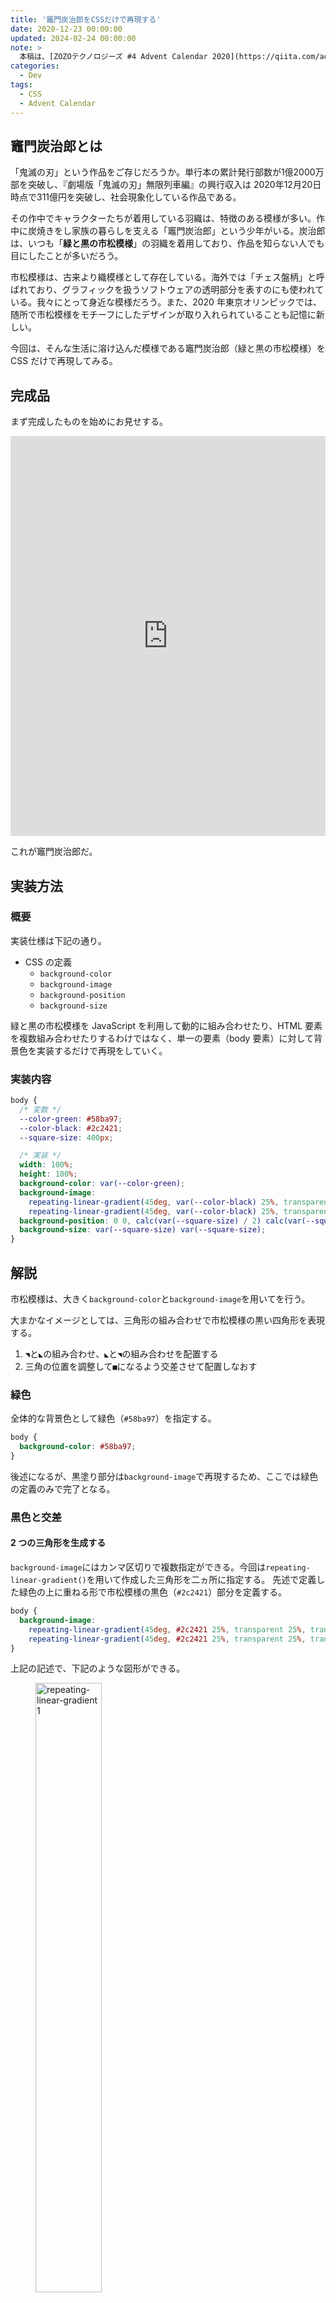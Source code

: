 ```yaml
---
title: '竈門炭治郎をCSSだけで再現する'
date: 2020-12-23 00:00:00
updated: 2024-02-24 00:00:00
note: >
  本稿は、[ZOZOテクノロジーズ #4 Advent Calendar 2020](https://qiita.com/advent-calendar/2020/zozo_tech4) 23日目の記事です。
categories:
  - Dev
tags:
  - CSS
  - Advent Calendar
---
```


<!--more-->

## 竈門炭治郎とは

「鬼滅の刃」という作品をご存じだろうか。単行本の累計発行部数が1億2000万部を突破し、『劇場版「鬼滅の刃」無限列車編』の興行収入は 2020年12月20日時点で311億円を突破し、社会現象化している作品である。

その作中でキャラクターたちが着用している羽織は、特徴のある模様が多い。作中に炭焼きをし家族の暮らしを支える「竈門炭治郎」という少年がいる。炭治郎は、いつも「**緑と黒の市松模様**」の羽織を着用しており、作品を知らない人でも目にしたことが多いだろう。

市松模様は、古来より織模様として存在している。海外では「チェス盤柄」と呼ばれており、グラフィックを扱うソフトウェアの透明部分を表すのにも使われている。我々にとって身近な模様だろう。また、2020 年東京オリンピックでは、随所で市松模様をモチーフにしたデザインが取り入れられていることも記憶に新しい。

今回は、そんな生活に溶け込んだ模様である竈門炭治郎（緑と黒の市松模様）を CSS だけで再現してみる。

## 完成品

まず完成したものを始めにお見せする。

<iframe height="640" style="width: 100%;" scrolling="no" title="Tanjiro Kamado" src="https://codepen.io/hiro0218/embed/JjKWEjG?height=640&theme-id=light&default-tab=result" frameborder="no" loading="lazy" allowtransparency="true" allowfullscreen="true">
  See the Pen <a href='https://codepen.io/hiro0218/pen/JjKWEjG'>Tanjiro Kamado</a> by hiro
  (<a href='https://codepen.io/hiro0218'>@hiro0218</a>) on <a href='https://codepen.io'>CodePen</a>.
</iframe>

これが竈門炭治郎だ。

## 実装方法

### 概要

実装仕様は下記の通り。

- CSS の定義
  - `background-color`
  - `background-image`
  - `background-position`
  - `background-size`

緑と黒の市松模様を JavaScript を利用して動的に組み合わせたり、HTML 要素を複数組み合わせたりするわけではなく、単一の要素（body 要素）に対して背景色を実装するだけで再現をしていく。

### 実装内容

<!-- prettier-ignore -->
```css
body {
  /* 変数 */
  --color-green: #58ba97;
  --color-black: #2c2421;
  --square-size: 400px;

  /* 実装 */
  width: 100%;
  height: 100%;
  background-color: var(--color-green);
  background-image: 
    repeating-linear-gradient(45deg, var(--color-black) 25%, transparent 25%, transparent 75%, var(--color-black) 75%, var(--color-black)),
    repeating-linear-gradient(45deg, var(--color-black) 25%, transparent 25%, transparent 75%, var(--color-black) 75%, var(--color-black));
  background-position: 0 0, calc(var(--square-size) / 2) calc(var(--square-size) / 2);
  background-size: var(--square-size) var(--square-size);
}
```

## 解説

市松模様は、大きく`background-color`と`background-image`を用いてを行う。

大まかなイメージとしては、三角形の組み合わせで市松模様の黒い四角形を表現する。

1. `◥`と`◣`の組み合わせ、`◣`と`◥`の組み合わせを配置する
1. 三角の位置を調整して`■`になるよう交差させて配置しなおす

### 緑色

全体的な背景色として緑色（`#58ba97`）を指定する。

```css
body {
  background-color: #58ba97;
}
```

後述になるが、黒塗り部分は`background-image`で再現するため、ここでは緑色の定義のみで完了となる。

### 黒色と交差

#### 2 つの三角形を生成する

`background-image`にはカンマ区切りで複数指定ができる。今回は`repeating-linear-gradient()`を用いて作成した三角形を二ヵ所に指定する。
先述で定義した緑色の上に重ねる形で市松模様の黒色（`#2c2421`）部分を定義する。

<!-- prettier-ignore -->
```css
body {
  background-image:
    repeating-linear-gradient(45deg, #2c2421 25%, transparent 25%, transparent 75%, #2c2421 75%, #2c2421),
    repeating-linear-gradient(45deg, #2c2421 25%, transparent 25%, transparent 75%, #2c2421 75%, #2c2421);
}
```

上記の記述で、下記のような図形ができる。

<figure>
  <img src="https://user-images.githubusercontent.com/3617124/102875862-ba315100-4487-11eb-819b-12d2e24055ad.png" alt="repeating-linear-gradient 1" width="50%" loading="lazy" />
  <figcaption><code>repeating-linear-gradient()</code>で作成した三角形</figcaption>
</figure>

#### 交差するように配置する

1. `background-size`で背景画像の幅・高さ（400px）を指定する。  
   `background-repeat`は初期値が`repeat`なので繰り返される
1. `background-position`で 2 つの三角形が交差するように配置をずらして（0 0, 200px 200px）四角形を作成する。  
   `background-size`が 400px なため、その半分の 200px 位置へ配置する

```css
body {
  background-position:
    0 0,
    200px 200px;
  background-size: 400px 400px;
}
```

|                                                                                  パターン（1）                                                                                  |                                                                                  パターン（2）                                                                                  |                                                                           合成後（1）+（2）                                                                           |
| :-----------------------------------------------------------------------------------------------------------------------------------------------------------------------------: | :-----------------------------------------------------------------------------------------------------------------------------------------------------------------------------: | :-------------------------------------------------------------------------------------------------------------------------------------------------------------------: |
| <img src="https://user-images.githubusercontent.com/3617124/102875862-ba315100-4487-11eb-819b-12d2e24055ad.png" alt="repeating-linear-gradient 1" width="100" loading="lazy" /> | <img src="https://user-images.githubusercontent.com/3617124/102875865-bb627e00-4487-11eb-9e75-ce9eb028ef3d.png" alt="repeating-linear-gradient 2" width="100" loading="lazy" /> | <img src="https://user-images.githubusercontent.com/3617124/102875867-bbfb1480-4487-11eb-980d-865b3893e309.png" alt="checkered pattern" width="100" loading="lazy" /> |

上記のように作成した図形を背景に配置して緑と黒の市松模様する。

## `repeating-linear-gradient`ではなく`repeating-conic-gradient`を使う（追記）

`repeating-linear-gradient`ではなく`repeating-conic-gradient`を使っても市松模様を作ることができる。

### 実装内容

実装内容は以下の通り。`conic-gradient`は角度を指定してグラデーションを作成できるため、市松模様を作成するなら読みやすいコードになる。

<!-- prettier-ignore -->
```css
body {
  /* 変数 */
  --color-green: #58ba97;
  --color-black: #2c2421;
  --square-size: 400px;

  /* 実装 */
  width: 100%;
  height: 100%;
  background-image: repeating-conic-gradient(
    var(--color-green) 90deg,
    var(--color-black) 90deg 180deg,
    var(--color-green) 180deg 270deg,
    var(--color-black) 270deg
  );
  background-position:
    0 0,
    calc(var(--square-size) / 2) calc(var(--square-size) / 2);
  background-size: var(--square-size) var(--square-size);
}
```

### 解説

`conic-gradient`は、中心点から放射状に色が変化していくような円錐状のグラデーションを描くことができる。

以下のコードでは、円錐形のグラデーションが4つの象限にわたって緑と黒の市松模様を形成している。

```css
body {
  background-image: repeating-conic-gradient(
    var(--color-green) 90deg,
    var(--color-black) 90deg 180deg,
    var(--color-green) 180deg 270deg,
    var(--color-black) 270deg
  );
}
```

**`repeating-conic-gradient`指定の解説**

- `var(--color-green) 90deg`: この指定は、0度から90度までの角度で`--color-green`という色になる。
  最初の象限が緑色になる。
- `var(--color-black) 90deg 180deg`: 90度から180度の範囲で`--color-black`という色になる。
  2つ目の象限が黒色になる。
- `var(--color-green) 180deg 270deg`: 180度から270度の範囲で再び`--color-green`という色になる。
  3つ目の象限が緑色になる。
- `var(--color-black) 270deg`: 270度から360度（0度）までの範囲で`--color-black`という色になる。
  4つ目の象限が黒色になる。

各色が90度の範囲になっているため市松模様が形成される。

### 完成

<iframe height="640" style="width: 100%;" scrolling="no" title="Tanjiro Kamado v2" src="https://codepen.io/hiro0218/embed/poYXNGe?default-tab=&theme-id=light" frameborder="no" loading="lazy" allowtransparency="true" allowfullscreen="true">
  See the Pen <a href="https://codepen.io/hiro0218/pen/poYXNGe">
  Tanjiro Kamado v2</a> by hiro (<a href="https://codepen.io/hiro0218">@hiro0218</a>)
  on <a href="https://codepen.io">CodePen</a>.
</iframe>

## 〆

CSS を極めれば様々なことができるようになる。

何でもできるわけではないが、昨日の自分より確実に強い自分になれる。

---

## 参考

- [市松模様 - Google 検索](https://www.google.com/search?q=%E5%B8%82%E6%9D%BE%E6%A8%A1%E6%A7%98)
- MDN
  - [background-color - CSS: カスケーディングスタイルシート | MDN](https://developer.mozilla.org/ja/docs/Web/CSS/background-color)
  - [background-image - CSS: カスケーディングスタイルシート | MDN](https://developer.mozilla.org/ja/docs/Web/CSS/background-image)
  - [background-size - CSS: カスケーディングスタイルシート | MDN](https://developer.mozilla.org/ja/docs/Web/CSS/background-size)
  - [background-position - CSS: カスケーディングスタイルシート | MDN](https://developer.mozilla.org/ja/docs/Web/CSS/background-position)
  - [repeating-linear-gradient() - CSS: カスケーディングスタイルシート | MDN](<https://developer.mozilla.org/ja/docs/Web/CSS/repeating-linear-gradient()>)
  - [repeating-conic-gradient() - CSS: カスケーディングスタイルシート | MDN](https://developer.mozilla.org/ja/docs/Web/CSS/gradient/repeating-conic-gradient)

